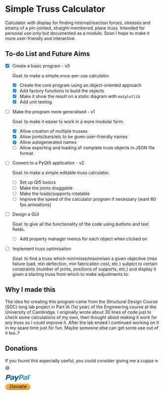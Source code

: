 # Simple Truss Calculator

Calculator with display for finding internal/reaction forces, stresses and strains of a pin-jointed, straight-membered, plane truss.
Intended for personal use only but documented as a module.
Soon I hope to make it more user-friendly and interactive.

## To-do List and Future Aims

* [x] Create a basic program - v0

  Goal: to make a simple once-per-use calculator.

  * [x] Create the core program using an object-oriented approach
  * [x] Add factory functions to build the objects
  * [x] Make it show the result on a static diagram with `matplotlib`
  * [x] Add unit testing
 
* [ ] Make the program more generalised - v1

  Goal: to make it easier to work in a more modular form.
  
  * [x] Allow creation of multiple trusses
  * [x] Allow joints/bars/etc to be given user-friendly names
  * [x] Allow autogenerated names
  * [ ] Allow exporting and loading of complete truss objects in JSON file format

* [ ] Convert to a PyQt5 application - v2

  Goal: to make a simple editable truss calculator.

  * [ ] Set up Qt5 basics
  * [ ] Make the joints draggable
  * [ ] Make the loads/supports rotatable
  * [ ] Improve the speed of the calculator program if necessary (want 60 fps animations)

* [ ] Design a GUI

  Goal: to give all the functionality of the code using buttons and text fields.
  
  * [ ] Add property manager menus for each object when clicked on


* [ ] Implement truss optimisation

  Goal: to find a truss which minimises/maximises a given objective (max failure load, min deflection, min fabrication cost, etc.) subject to certain constraints (number of joints, positions of supports, etc.) and display it given a starting truss from which to make    adjustments to.


## Why I made this

The idea for creating this program came from the Structural Design Course (SDC) long lab project in Part IA (1st year) of the Engineering course at the University of Cambridge. I originally wrote about 30 lines of code just to check some calculations of my own, then thought about making it work for any truss so I could improve it. After the lab ended I continued working on it in my spare time just for fun. Maybe someone else can get some use out of it too..?


## Donations

If you found this especially useful, you could consider giving me a cuppa :coffee: :smile:

[<img src="media/paypal_donate_button_transparent.png" width=84, height=50>](https://www.paypal.me/lorcan2440)